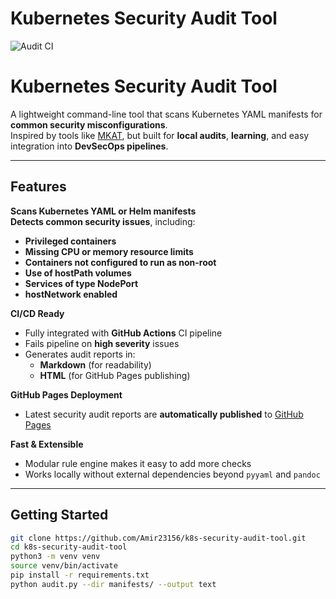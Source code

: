 # Kubernetes Security Audit Tool
![Audit CI](https://github.com/Amir23156/k8s-security-audit-tool/actions/workflows/audit.yml/badge.svg)

# Kubernetes Security Audit Tool

A lightweight command-line tool that scans Kubernetes YAML manifests for **common security misconfigurations**.  
Inspired by tools like [MKAT](https://github.com/datadog/managed-kubernetes-auditing-tool), but built for **local audits**, **learning**, and easy integration into **DevSecOps pipelines**.

---

## Features

**Scans Kubernetes YAML or Helm manifests**  
**Detects common security issues**, including:

- **Privileged containers**
- **Missing CPU or memory resource limits**
- **Containers not configured to run as non-root**
- **Use of hostPath volumes**
- **Services of type NodePort**
- **hostNetwork enabled**

**CI/CD Ready**
- Fully integrated with **GitHub Actions** CI pipeline  
- Fails pipeline on **high severity** issues
- Generates audit reports in:
  -  **Markdown** (for readability)
  -  **HTML** (for GitHub Pages publishing)

 **GitHub Pages Deployment**
- Latest security audit reports are **automatically published** to [GitHub Pages](https://amir23156.github.io/k8s-security-audit-tool)

 **Fast & Extensible**
- Modular rule engine makes it easy to add more checks
- Works locally without external dependencies beyond `pyyaml` and `pandoc`

---

## Getting Started

```bash
git clone https://github.com/Amir23156/k8s-security-audit-tool.git
cd k8s-security-audit-tool
python3 -m venv venv
source venv/bin/activate
pip install -r requirements.txt
python audit.py --dir manifests/ --output text

